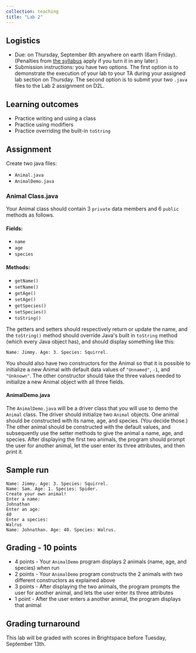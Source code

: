 ```yaml
---
collection: teaching
title: "Lab 2"
---
```


## Logistics
* Due: on Thursday, September 8th  anywhere on earth (6am Friday). (Penalties from [the
	syllabus](https://lgw2.github.io/teaching/csci132-fall-2022/syllabus/)
	apply if you turn it in any later.)
* Submission instructions: you have two options. The first option is to
	demonstrate the execution of your lab to your TA during your assigned lab
	section on Thursday.
	The second option is to submit your two `.java` files to the Lab 2
	assignment on D2L.


## Learning outcomes
* Practice writing and using a class
* Practice using modifiers
* Practice overriding the built-in `toString`

## Assignment

Create two java files:

* `Animal.java`
* `AnimalDemo.java`

### Animal Class.java
Your Animal class should contain 3 `private` data members and 6 `public` methods as follows.

#### Fields:

* `name`
* `age`
* `species`

#### Methods:

* `getName()`
* `setName()`
* `getAge()`
* `setAge()`
* `getSpecies()`
* `setSpecies()`
* `toString()`

The getters and setters should respectively return or update the name, and the `toString()` method should override Java's built in `toString` method (which every Java object has), and should display something like this:

`Name: Jimmy. Age: 3. Species: Squirrel.`

You should also have two constructors for the Animal so that it is possible to initialize a new Animal with default data values of `"Unnamed"`, `-1`, and `"Unknown"`. The other constructor should take the three values needed to initialize a new Animal object with all three fields.

#### AnimalDemo.java
The `AnimalDemo.java` will be a driver class that you will use to demo the `Animal` class. The driver should initialize two `Animal` objects. One animal should be constructed with its name, age, and species. (You decide those.) The other animal should be constructed with the default values, and subsequently use the setter methods to give the animal a name, age, and species. After displaying the first two animals, the program should prompt the user for another animal, let the user enter its three attributes, and then print it.

## Sample run
```
Name: Jimmy. Age: 3. Species: Squirrel.
Name: Sam. Age: 1. Species: Spider.
Create your own animal!
Enter a name:
Johnathan
Enter an age:
40
Enter a species:
Walrus
Name: Johnathan. Age: 40. Species: Walrus.
```

## Grading - 10 points
* 4 points - Your `AnimalDemo` program displays 2 animals (name, age, and species) when run
* 2 points - Your `AnimalDemo` program constructs the 2 animals with two different constructors as explained above
* 3 points - After displaying the two animals, the program prompts the user for another animal, and lets the user enter its three attributes
* 1 point - After the user enters a another animal, the program displays that animal

## Grading turnaround
This lab will be graded with scores in Brightspace before Tuesday, September
13th.
